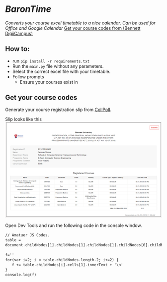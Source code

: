 # ***BaronTime***
*Converts your course excel timetable to a nice calendar. Can be used for Office and Google Calendar*
[Get your course codes from (Bennett DigiiCampus)](#get-your-course-codes)


## How to:
- run ```pip install -r requirements.txt```
- Run the ```main.py``` file without any parameters.
- Select the correct excel file with your timetable.
- Follow prompts
    - Ensure your courses exist in 

## Get your course codes

Generate your course registration slip from [CollPoll](https://bennett.digiicampus.com/courseRegistration/student).

Slip looks like this
![Course Registration](image.png)

Open Dev Tools and run the following code in the console window.
```JS
// Amatuer JS Codes.
table = document.childNodes[1].childNodes[1].childNodes[1].childNodes[0].childNodes[0].childNodes[4].childNodes[2].childNodes[9].childNodes[1].childNodes[1]

f=''
for(var i=2; i < table.childNodes.length-2; i+=2) {
   f += table.childNodes[i].cells[1].innerText + '\n'
}
console.log(f)
```
